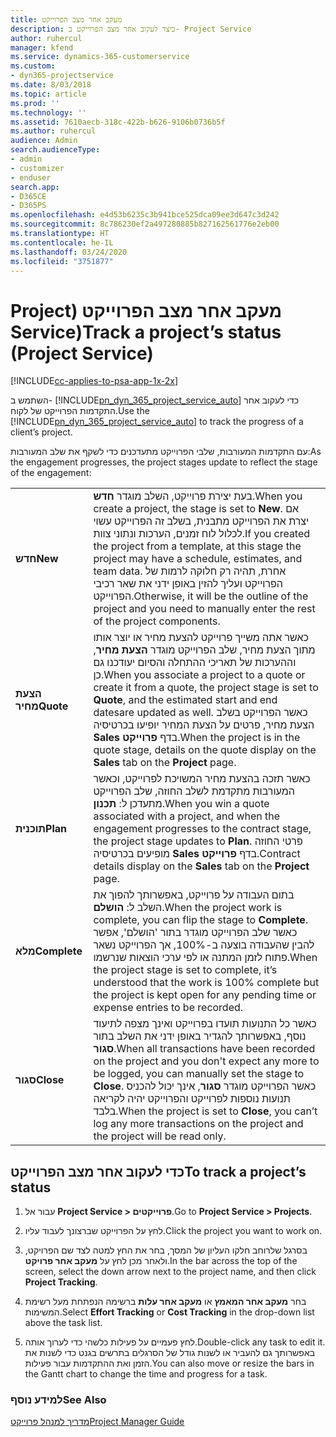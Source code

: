 ```yaml
---
title: ‏‫מעקב אחר מצב הפרוייקט
description: כיצד לעקוב אחר מצב הפרוייקט ב- Project Service
author: ruhercul
manager: kfend
ms.service: dynamics-365-customerservice
ms.custom:
- dyn365-projectservice
ms.date: 8/03/2018
ms.topic: article
ms.prod: ''
ms.technology: ''
ms.assetid: 7610aecb-318c-422b-b626-9106b0736b5f
ms.author: ruhercul
audience: Admin
search.audienceType:
- admin
- customizer
- enduser
search.app:
- D365CE
- D365PS
ms.openlocfilehash: e4d53b6235c3b941bce525dca09ee3d647c3d242
ms.sourcegitcommit: 8c786230ef2a497280885b827162561776e2eb00
ms.translationtype: HT
ms.contentlocale: he-IL
ms.lasthandoff: 03/24/2020
ms.locfileid: "3751877"
---
```

# <a name="track-a-projects-status-project-service"></a><span data-ttu-id="a1352-103">מעקב אחר מצב הפרוייקט (‏‫Project Service)</span><span class="sxs-lookup"><span data-stu-id="a1352-103">Track a project’s status (Project Service)</span></span>

[!INCLUDE[cc-applies-to-psa-app-1x-2x](../includes/cc-applies-to-psa-app-1x-2x.md)]

<span data-ttu-id="a1352-104">השתמש ב- [!INCLUDE[pn_dyn_365_project_service_auto](../includes/pn-dyn-365-project-service-auto.md)] כדי לעקוב אחר התקדמות הפרוייקט של לקוח.</span><span class="sxs-lookup"><span data-stu-id="a1352-104">Use the [!INCLUDE[pn_dyn_365_project_service_auto](../includes/pn-dyn-365-project-service-auto.md)] to track the progress of a client’s project.</span></span>  

<span data-ttu-id="a1352-105">עם התקדמות המעורבות, שלבי הפרוייקט מתעדכנים כדי לשקף את שלב המעורבות:</span><span class="sxs-lookup"><span data-stu-id="a1352-105">As the engagement progresses, the project stages update to reflect the stage of the engagement:</span></span>  


|              |                                                                                                                                                                                                                                                                                                  |
|--------------|--------------------------------------------------------------------------------------------------------------------------------------------------------------------------------------------------------------------------------------------------------------------------------------------------|
|   <span data-ttu-id="a1352-106">**חדש**</span><span class="sxs-lookup"><span data-stu-id="a1352-106">**New**</span></span>    | <span data-ttu-id="a1352-107">בעת יצירת פרוייקט, השלב מוגדר **חדש**.</span><span class="sxs-lookup"><span data-stu-id="a1352-107">When you create a project, the stage is set to **New**.</span></span> <span data-ttu-id="a1352-108">אם יצרת את הפרוייקט מתבנית, בשלב זה הפרוייקט עשוי לכלול לוח זמנים, הערכות ונתוני צוות.</span><span class="sxs-lookup"><span data-stu-id="a1352-108">If you created the project from a template, at this stage the project may have a schedule, estimates, and team data.</span></span> <span data-ttu-id="a1352-109">אחרת, תהיה רק חלוקה לרמות של הפרוייקט ועליך להזין באופן ידני את שאר רכיבי הפרוייקט.</span><span class="sxs-lookup"><span data-stu-id="a1352-109">Otherwise, it will be the outline of the project and you need to manually enter the rest of the project components.</span></span> |
|  <span data-ttu-id="a1352-110">**הצעת מחיר**</span><span class="sxs-lookup"><span data-stu-id="a1352-110">**Quote**</span></span>   |      <span data-ttu-id="a1352-111">כאשר אתה משייך פרוייקט להצעת מחיר או יוצר אותו מתוך הצעת מחיר, שלב הפרוייקט מוגדר **הצעת מחיר**, וההערכות של תאריכי ההתחלה והסיום יעודכנו גם כן.</span><span class="sxs-lookup"><span data-stu-id="a1352-111">When you associate a project to a quote or create it from a quote, the project stage is set to **Quote**, and the estimated start and end datesare updated as well.</span></span> <span data-ttu-id="a1352-112">כאשר הפרוייקט בשלב הצעת מחיר, פרטים על הצעת המחיר יופיעו בכרטיסיה **Sales** בדף **פרוייקט**.</span><span class="sxs-lookup"><span data-stu-id="a1352-112">When the project is in the quote stage, details on the quote display on the **Sales** tab on the **Project** page.</span></span>      |
|   <span data-ttu-id="a1352-113">**תוכנית**</span><span class="sxs-lookup"><span data-stu-id="a1352-113">**Plan**</span></span>   |                                     <span data-ttu-id="a1352-114">כאשר תזכה בהצעת מחיר המשויכת לפרוייקט, וכאשר המעורבות מתקדמת לשלב החוזה, שלב הפרוייקט מתעדכן ל: **תכנון**.</span><span class="sxs-lookup"><span data-stu-id="a1352-114">When you win a quote associated with a project, and when the engagement progresses to the contract stage, the project stage updates to **Plan**.</span></span> <span data-ttu-id="a1352-115">פרטי החוזה מופיעים בכרטיסיה **Sales** בדף **פרוייקט**.</span><span class="sxs-lookup"><span data-stu-id="a1352-115">Contract details display on the **Sales** tab on the **Project** page.</span></span>                                      |
| <span data-ttu-id="a1352-116">**מלא**</span><span class="sxs-lookup"><span data-stu-id="a1352-116">**Complete**</span></span> |                    <span data-ttu-id="a1352-117">בתום העבודה על פרוייקט, באפשרותך להפוך את השלב ל: **הושלם**.</span><span class="sxs-lookup"><span data-stu-id="a1352-117">When the project work is complete, you can flip the stage to **Complete**.</span></span> <span data-ttu-id="a1352-118">כאשר שלב הפרוייקט מוגדר בתור 'הושלם', אפשר להבין שהעבודה בוצעה ב-100%, אך הפרוייקט נשאר פתוח לזמן המתנה או לפי ערכי הוצאות שנרשמו.</span><span class="sxs-lookup"><span data-stu-id="a1352-118">When the project stage is set to complete, it’s understood that the work is 100% complete but the project is kept open for any pending time or expense entries to be recorded.</span></span>                     |
|  <span data-ttu-id="a1352-119">**סגור**</span><span class="sxs-lookup"><span data-stu-id="a1352-119">**Close**</span></span>   |           <span data-ttu-id="a1352-120">כאשר כל התנועות תועדו בפרוייקט ואינך מצפה לתיעוד נוסף, באפשרותך להגדיר באופן ידני את השלב בתור **סגור**.</span><span class="sxs-lookup"><span data-stu-id="a1352-120">When all transactions have been recorded on the project and you don't expect any more to be logged, you can manually set the stage to **Close**.</span></span> <span data-ttu-id="a1352-121">כאשר הפרוייקט מוגדר **סגור**, אינך יכול להכניס תנועות נוספות לפרוייקט והפרוייקט יהיה לקריאה בלבד.</span><span class="sxs-lookup"><span data-stu-id="a1352-121">When the project is set to **Close**, you can’t log any more transactions on the project and the project will be read only.</span></span>           |

## <a name="to-track-a-projects-status"></a><span data-ttu-id="a1352-122">כדי לעקוב אחר מצב הפרוייקט</span><span class="sxs-lookup"><span data-stu-id="a1352-122">To track a project’s status</span></span>  

1.  <span data-ttu-id="a1352-123">עבור אל **Project Service > פרוייקטים**.</span><span class="sxs-lookup"><span data-stu-id="a1352-123">Go to **Project Service > Projects**.</span></span>  

2.  <span data-ttu-id="a1352-124">לחץ על הפרוייקט שברצונך לעבוד עליו.</span><span class="sxs-lookup"><span data-stu-id="a1352-124">Click the project you want to work on.</span></span>  

3.  <span data-ttu-id="a1352-125">בסרגל שלרוחב חלקו העליון של המסך, בחר את החץ למטה לצד שם הפרויקט, ולאחר מכן לחץ על **מעקב אחר פרויקט**.</span><span class="sxs-lookup"><span data-stu-id="a1352-125">In the bar across the top of the screen, select the down arrow next to the project name, and then click **Project Tracking**.</span></span>  

4.  <span data-ttu-id="a1352-126">בחר **מעקב אחר המאמץ** או **מעקב אחר עלות** ברשימה הנפתחת מעל רשימת המשימות.</span><span class="sxs-lookup"><span data-stu-id="a1352-126">Select **Effort Tracking** or **Cost Tracking** in the drop-down list above the task list.</span></span>  

5.  <span data-ttu-id="a1352-127">לחץ פעמיים על פעילות כלשהי כדי לערוך אותה.</span><span class="sxs-lookup"><span data-stu-id="a1352-127">Double-click any task to edit it.</span></span> <span data-ttu-id="a1352-128">באפשרותך גם להעביר או לשנות גודל של הסרגלים בתרשים בגנט כדי לשנות את הזמן ואת ההתקדמות עבור פעילות.</span><span class="sxs-lookup"><span data-stu-id="a1352-128">You can also move or resize the bars in the Gantt chart to change the time and progress for a task.</span></span>  

### <a name="see-also"></a><span data-ttu-id="a1352-129">למידע נוסף</span><span class="sxs-lookup"><span data-stu-id="a1352-129">See Also</span></span>  
 [<span data-ttu-id="a1352-130">מדריך למנהל פרוייקט</span><span class="sxs-lookup"><span data-stu-id="a1352-130">Project Manager Guide</span></span>](../project-service/project-manager-guide.md)
